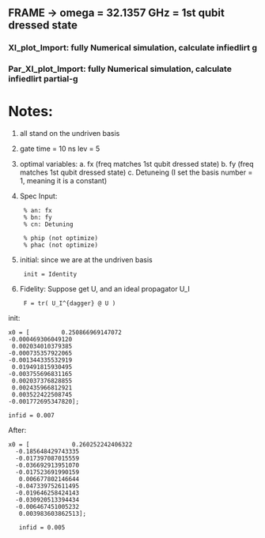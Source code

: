 ## FRAME -> omega = 32.1357 GHz = 1st qubit dressed state


### XI_plot_Import: fully Numerical simulation, calculate infiedlirt g


### Par_XI_plot_Import:  fully Numerical simulation, calculate infiedlirt  partial-g


# Notes:
1. all stand on the undriven basis
2.
    gate time = 10 ns
    lev = 5
3. optimal variables: 
a. fx (freq matches 1st qubit dressed state)
b. fy (freq matches 1st qubit dressed state)
c. Detuneing (I set the basis number = 1, meaning it is a constant)

4. Spec
Input:

        % an: fx
        % bn: fy
        % cn: Detuning

        % phip (not optimize)
        % phac (not optimize)

5. initial:
    since we are at the undriven basis
    
        init = Identity
    
6. Fidelity:
    Suppose get U, and an ideal propagator U_I
    
        F = tr( U_I^{dagger} @ U )

init:

    x0 = [         0.250866969147072
    -0.000469306049120
     0.002034010379385
    -0.000735357922065
    -0.001344335532919
     0.019491815930495
    -0.003755696831165
     0.002037376828855
     0.002435966812921
     0.003522422508745
    -0.001772695347820];

    infid = 0.007

After:

    x0 = [            0.260252242406322
      -0.185648429743335
      -0.017397087015559
      -0.036692913951070
      -0.017523691990159
       0.006677802146644
      -0.047339752611495
      -0.019646258424143
      -0.030920513394434
      -0.006467451005232
       0.003983603862513];
       
       infid = 0.005
